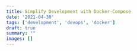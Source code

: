 ```yaml
---
title: Simplify Development with Docker-Compose
date: '2021-04-30'
tags: ['development', 'devops', 'docker']
draft: true
summary: ""
images: []
---
```

